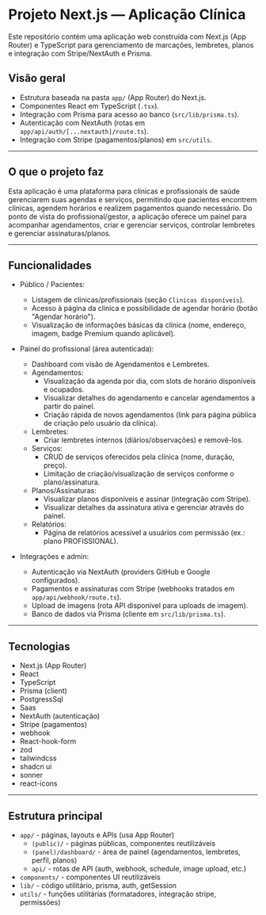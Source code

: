 # Projeto Next.js — Aplicação Clínica

Este repositório contém uma aplicação web construída com Next.js (App Router) e TypeScript para gerenciamento de marcações, lembretes, planos e integração com Stripe/NextAuth e Prisma.

## Visão geral

- Estrutura baseada na pasta `app/` (App Router) do Next.js.
- Componentes React em TypeScript (`.tsx`).
- Integração com Prisma para acesso ao banco (`src/lib/prisma.ts`).
- Autenticação com NextAuth (rotas em `app/api/auth/[...nextauth]/route.ts`).
- Integração com Stripe (pagamentos/planos) em `src/utils`.

---

## O que o projeto faz

Esta aplicação é uma plataforma para clínicas e profissionais de saúde gerenciarem suas agendas e serviços, permitindo que pacientes encontrem clínicas, agendem horários e realizem pagamentos quando necessário. Do ponto de vista do profissional/gestor, a aplicação oferece um painel para acompanhar agendamentos, criar e gerenciar serviços, controlar lembretes e gerenciar assinaturas/planos.

---

## Funcionalidades

- Público / Pacientes:
  - Listagem de clínicas/profissionais (seção `Clinicas disponíveis`).
  - Acesso à página da clínica e possibilidade de agendar horário (botão "Agendar horário").
  - Visualização de informações básicas da clínica (nome, endereço, imagem, badge Premium quando aplicável).

- Painel do profissional (área autenticada):
  - Dashboard com visão de Agendamentos e Lembretes.
  - Agendamentos:
    - Visualização da agenda por dia, com slots de horário disponíveis e ocupados.
    - Visualizar detalhes do agendamento e cancelar agendamentos a partir do painel.
    - Criação rápida de novos agendamentos (link para página pública de criação pelo usuário da clínica).
  - Lembretes:
    - Criar lembretes internos (diários/observações) e removê-los.
  - Serviços:
    - CRUD de serviços oferecidos pela clínica (nome, duração, preço).
    - Limitação de criação/visualização de serviços conforme o plano/assinatura.
  - Planos/Assinaturas:
    - Visualizar planos disponíveis e assinar (integração com Stripe).
    - Visualizar detalhes da assinatura ativa e gerenciar através do painel.
  - Relatórios:
    - Página de relatórios acessível a usuários com permissão (ex.: plano PROFISSIONAL).

- Integrações e admin:
  - Autenticação via NextAuth (providers GitHub e Google configurados).
  - Pagamentos e assinaturas com Stripe (webhooks tratados em `app/api/webhook/route.ts`).
  - Upload de imagens (rota API disponível para uploads de imagem).
  - Banco de dados via Prisma (cliente em `src/lib/prisma.ts`).

--- 

## Tecnologias

- Next.js (App Router)
- React
- TypeScript
- Prisma (client)
- PostgressSql
- Saas
- NextAuth (autenticação)
- Stripe (pagamentos)
- webhook
- React-hook-form
- zod
- tailwindcss
- shadcn ui
- sonner
- react-icons

---

## Estrutura principal

- `app/` - páginas, layouts e APIs (usa App Router)
  - `(public)/` - páginas públicas, componentes reutilizáveis
  - `(panel)/dashboard/` - área de painel (agendamentos, lembretes, perfil, planos)
  - `api/` - rotas de API (auth, webhook, schedule, image upload, etc.)
- `components/` - componentes UI reutilizáveis
- `lib/` - código utilitário, prisma, auth, getSession
- `utils/` - funções utilitárias (formatadores, integração stripe, permissões)
 
